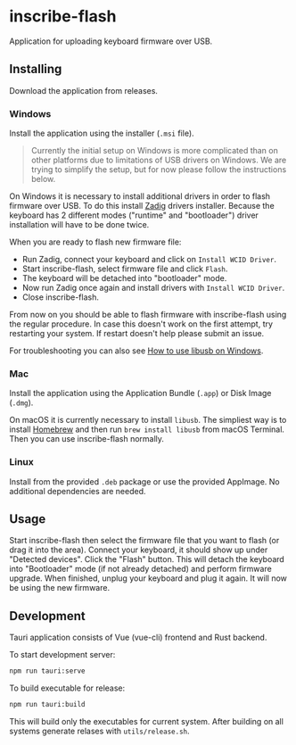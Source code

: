 # inscribe-flash

Application for uploading keyboard firmware over USB.

## Installing

Download the application from releases.

### Windows

Install the application using the installer (`.msi` file).

> Currently the initial setup on Windows is more complicated than on other platforms
> due to limitations of USB drivers on Windows. We are trying to simplify the setup,
> but for now please follow the instructions below.

On Windows it is necessary to install additional drivers in order to flash firmware over USB.
To do this install [Zadig](https://zadig.akeo.ie/) drivers installer.
Because the keyboard has 2 different modes ("runtime" and "bootloader") driver installation
will have to be done twice.

When you are ready to flash new firmware file:

* Run Zadig, connect your keyboard and click on `Install WCID Driver`.
* Start inscribe-flash, select firmware file and click `Flash`.
* The keyboard will be detached into "bootloader" mode.
* Now run Zadig once again and install drivers with `Install WCID Driver`.
* Close inscribe-flash.

From now on you should be able to flash firmware with inscribe-flash using the regular
procedure. In case this doesn't work on the first attempt, try restarting your system.
If restart doesn't help please submit an issue.

For troubleshooting you can also see [How to use libusb on Windows](https://github.com/libusb/libusb/wiki/Windows#how-to-use-libusb-on-windows).

### Mac

Install the application using the Application Bundle (`.app`) or Disk Image (`.dmg`).

On macOS it is currently necessary to install `libusb`. The simpliest way is to install
[Homebrew](https://brew.sh/) and then run `brew install libusb` from macOS Terminal.
Then you can use inscribe-flash normally.

### Linux

Install from the provided `.deb` package or use the provided AppImage. No additional
dependencies are needed.

## Usage

Start inscribe-flash then select the firmware file that you want to flash (or drag it
into the area). Connect your keyboard, it should show up under "Detected devices".
Click the "Flash" button. This will detach the keyboard into "Bootloader" mode (if not
already detached) and perform firmware upgrade. When finished, unplug your keyboard and
plug it again. It will now be using the new firmware.

## Development

Tauri application consists of Vue (vue-cli) frontend and Rust backend.

To start development server:

```sh
npm run tauri:serve
```

To build executable for release:

```sh
npm run tauri:build
```

This will build only the executables for current system. After building on all systems
generate relases with `utils/release.sh`.
